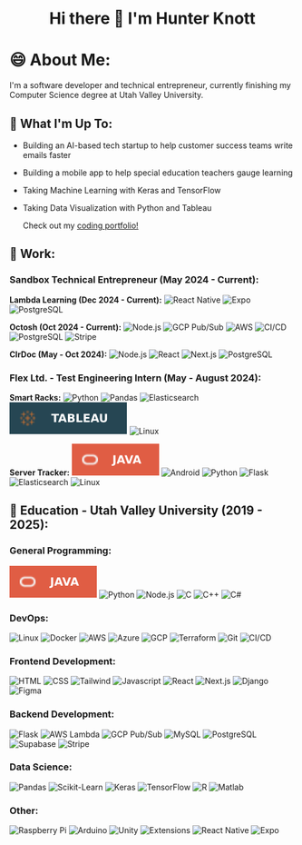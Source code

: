 <h1 align="center">Hi there 👋 I'm Hunter Knott</h1>

<!--
**HunterKnott/HunterKnott** is a ✨ _special_ ✨ repository because its `README.md` (this file) appears on your GitHub profile.

Here are some ideas to get you started:

- 🔭 I’m currently working on ...
- 🌱 I’m currently learning ...
- 👯 I’m looking to collaborate on ...
- 🤔 I’m looking for help with ...
- 💬 Ask me about ...
- 📫 How to reach me: ...
- 😄 Pronouns: ...
- ⚡ Fun fact: ...
-->

# 😄 About Me:
I'm a software developer and technical entrepreneur, currently finishing my Computer Science degree at Utah Valley University.

## 🔭 What I'm Up To:
- Building an AI-based tech startup to help customer success teams write emails faster
- Building a mobile app to help special education teachers gauge learning
- Taking Machine Learning with Keras and TensorFlow
- Taking Data Visualization with Python and Tableau

  Check out my [coding portfolio!](https://portfolio-hunter-knotts-projects.vercel.app/)

## 🏢 Work:
### Sandbox Technical Entrepreneur (May 2024 - Current):
**Lambda Learning (Dec 2024 - Current):**
![React Native](https://img.shields.io/badge/React%20Native-2a2e2a?style=for-the-badge&logo=react)
![Expo](https://img.shields.io/badge/Expo-000020?style=for-the-badge&logo=Expo)
![PostgreSQL](https://img.shields.io/badge/PostgreSQL-%23b9afc9?style=for-the-badge&logo=PostgreSQL)

**Octosh (Oct 2024 - Current):**
![Node.js](https://img.shields.io/badge/Node.js-464d47?style=for-the-badge&logo=Node.js)
![GCP Pub/Sub](https://img.shields.io/badge/GCP%20Pub%2FSub%20-%20%234C8BF5?style=for-the-badge&logo=Google%20Pub%2FSub&logoColor=%23FFFFFF)
![AWS](https://img.shields.io/badge/AWS%20-%20%23232F3E?style=for-the-badge&logo=iCloud&logoColor=%23FF9800)
![CI/CD](https://img.shields.io/badge/CI%2FCD%20-%20000000?style=for-the-badge&logo=GitHub%20Actions&logoColor=2088FF&color=222222)
![PostgreSQL](https://img.shields.io/badge/PostgreSQL-%23b9afc9?style=for-the-badge&logo=PostgreSQL)
![Stripe](https://img.shields.io/badge/Stripe-635BFF?style=for-the-badge&logo=Stripe&logoColor=FFFFFF)

**ClrDoc (May - Oct 2024):**
![Node.js](https://img.shields.io/badge/Node.js-464d47?style=for-the-badge&logo=Node.js)
![React](https://img.shields.io/badge/React-2a2e2a?style=for-the-badge&logo=react)
![Next.js](https://img.shields.io/badge/Next.js-000000?style=for-the-badge&logo=Next.js)
![PostgreSQL](https://img.shields.io/badge/PostgreSQL-%23b9afc9?style=for-the-badge&logo=PostgreSQL)

### Flex Ltd. - Test Engineering Intern (May - August 2024):
**Smart Racks:**
![Python](https://img.shields.io/badge/Python-FFD43B?style=for-the-badge&logo=python)
![Pandas](https://img.shields.io/badge/Pandas-150458?style=for-the-badge&logo=Pandas)
![Elasticsearch](https://img.shields.io/badge/Elasticsearch-005571?style=for-the-badge&logo=Elasticsearch)
![Tableau](Tableau-264653.svg)
![Linux](https://img.shields.io/badge/Linux-%23171d24?style=for-the-badge&logo=Linux)

**Server Tracker:**
![Java](Java-red.svg)
![Android](https://img.shields.io/badge/Android-2a2e2a?style=for-the-badge&logo=android)
![Python](https://img.shields.io/badge/Python-FFD43B?style=for-the-badge&logo=python)
![Flask](https://img.shields.io/badge/Flask-000000?style=for-the-badge&logo=flask)
![Elasticsearch](https://img.shields.io/badge/Elasticsearch-005571?style=for-the-badge&logo=Elasticsearch)
![Linux](https://img.shields.io/badge/Linux-%23171d24?style=for-the-badge&logo=Linux)

## 🏫 Education - Utah Valley University (2019 - 2025):
### General Programming:
![Java](Java-red.svg)
![Python](https://img.shields.io/badge/Python-FFD43B?style=for-the-badge&logo=python)
![Node.js](https://img.shields.io/badge/Node.js-464d47?style=for-the-badge&logo=Node.js)
![C](https://img.shields.io/badge/C-A8B9CC?style=for-the-badge&logo=C&logoColor=%23FFFFFF)
![C++](https://img.shields.io/badge/C%2B%2B-blue?style=for-the-badge&logo=C%2B%2B)
![C#](https://img.shields.io/badge/C%23-512BD4?style=for-the-badge&logo=.net)

### DevOps:
![Linux](https://img.shields.io/badge/Linux-%23171d24?style=for-the-badge&logo=Linux)
![Docker](https://img.shields.io/badge/Docker-%23c3d0de?style=for-the-badge&logo=Docker)
![AWS](https://img.shields.io/badge/AWS%20-%20%23232F3E?style=for-the-badge&logo=iCloud&logoColor=%23FF9800)
![Azure](https://img.shields.io/badge/Azure-104581?style=for-the-badge&logo=iCloud&logoColor=FFFFFF)
![GCP](https://img.shields.io/badge/GCP-4285F4?style=for-the-badge&logo=Google%20Cloud&logoColor=FFFFFF)
![Terraform](https://img.shields.io/badge/Terraform-844FBA?style=for-the-badge&logo=Terraform&logoColor=FFFFFF)
![Git](https://img.shields.io/badge/Git-%232b3745?style=for-the-badge&logo=git)
![CI/CD](https://img.shields.io/badge/CI%2FCD%20-%20000000?style=for-the-badge&logo=GitHub%20Actions&logoColor=2088FF&color=222222)

### Frontend Development:
![HTML](https://img.shields.io/badge/HTML-%23b8761f?style=for-the-badge&logo=HTML5)
![CSS](https://img.shields.io/badge/CSS-%2362a7f0?style=for-the-badge&logo=CSS)
![Tailwind](https://img.shields.io/badge/Tailwind-304145?style=for-the-badge&logo=Tailwind%20CSS)
![Javascript](https://img.shields.io/badge/Javascript-black?style=for-the-badge&logo=JavaScript)
![React](https://img.shields.io/badge/React-2a2e2a?style=for-the-badge&logo=react)
![Next.js](https://img.shields.io/badge/Next.js-000000?style=for-the-badge&logo=Next.js)
![Django](https://img.shields.io/badge/Django%20-%20000000?style=for-the-badge&logo=Django&color=%23092E20)
![Figma](https://img.shields.io/badge/Figma%20-%20444444?style=for-the-badge&logo=Figma&logoColor=F24E1E&color=444444)

### Backend Development:
![Flask](https://img.shields.io/badge/Flask-000000?style=for-the-badge&logo=flask)
![AWS Lambda](https://img.shields.io/badge/AWS%20Lambda-232F3E?style=for-the-badge&logo=Serverless&logoColor=FF9900)
![GCP Pub/Sub](https://img.shields.io/badge/GCP%20Pub%2FSub%20-%20%234C8BF5?style=for-the-badge&logo=Google%20Pub%2FSub&logoColor=%23FFFFFF)
![MySQL](https://img.shields.io/badge/MySQL-%23cf9a55?style=for-the-badge&logo=MySQL)
![PostgreSQL](https://img.shields.io/badge/PostgreSQL-%23b9afc9?style=for-the-badge&logo=PostgreSQL)
![Supabase](https://img.shields.io/badge/Supabase-2a2e2a?style=for-the-badge&logo=Supabase)
![Stripe](https://img.shields.io/badge/Stripe-635BFF?style=for-the-badge&logo=Stripe&logoColor=FFFFFF)

### Data Science:
![Pandas](https://img.shields.io/badge/Pandas-150458?style=for-the-badge&logo=Pandas)
![Scikit-Learn](https://img.shields.io/badge/Scikit%20Learn-4B8BBE?style=for-the-badge&logo=Scikit-Learn)
![Keras](https://img.shields.io/badge/Keras-D00000?style=for-the-badge&logo=Keras)
![TensorFlow](https://img.shields.io/badge/TensorFlow-e0d5c5?style=for-the-badge&logo=TensorFlow)
![R](https://img.shields.io/badge/R-%232c507d?style=for-the-badge&logo=R)
![Matlab](https://img.shields.io/badge/Matlab-%23d9703f?style=for-the-badge&logo=matrix)

### Other:
![Raspberry Pi](https://img.shields.io/badge/Raspberry%20Pi-A22846?style=for-the-badge&logo=Raspberry%20Pi)
![Arduino](https://img.shields.io/badge/Arduino-00878F?style=for-the-badge&logo=Arduino)
![Unity](https://img.shields.io/badge/Unity-CCCCCC?style=for-the-badge&logo=Unity&logoColor=333333)
![Extensions](https://img.shields.io/badge/Extensions-4285F4?style=for-the-badge&logo=Google%20Chrome&logoColor=FFFFFF)
![React Native](https://img.shields.io/badge/React%20Native-2a2e2a?style=for-the-badge&logo=react)
![Expo](https://img.shields.io/badge/Expo-000020?style=for-the-badge&logo=Expo)

<!---
https://www.youtube.com/watch?v=4cgpu9L2AE8&t=402s (Shields.io tutorial)
--->
